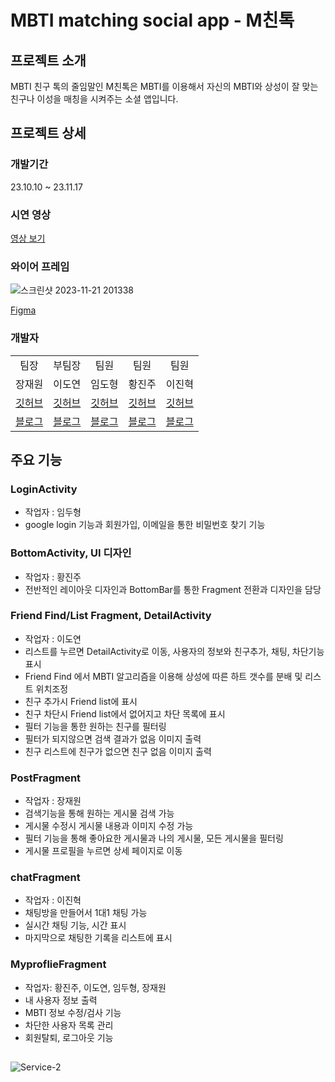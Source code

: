 # MBTI matching social app - M친톡

## 프로젝트 소개
MBTI 친구 톡의 줄임말인 M친톡은 MBTI를 이용해서 자신의 MBTI와 상성이 잘 맞는 친구나 이성을 매칭을 시켜주는 소셜 앱입니다.

## 프로젝트 상세 

### 개발기간
23.10.10 ~ 23.11.17

### 시연 영상
[영상 보기](https://drive.google.com/file/d/1Kwgsahq4zV414lMSXAA0sujLGkYtqP3u/view?t=15s)

### 와이어 프레임
![스크린샷 2023-11-21 201338](https://github.com/6pleasant-MBTITalk/MBTI_Talk/assets/139088072/ccbd3536-33ec-4538-98dd-f000a962f044)

[Figma](https://www.figma.com/file/QXM0DdeFpzehGclrY0fI9p/1?type=design&node-id=0-1&mode=design)

### 개발자

<table>
 <tr>
   <td align="center">팀장</td>
   <td align="center">부팀장</td>
   <td align="center">팀원</td>
   <td align="center">팀원</td>
   <td align="center">팀원</td>
 </tr>
 <tr>
      <td align="center">장재원</td>
      <td align="center">이도연</td>
      <td align="center">임도형</td>
      <td align="center">황진주</td>
      <td align="center">이진혁</td>
   </tr>
 <tr>
      <td align="center"><a href="https://github.com/jang0710">깃허브</a></td>
      <td align="center"><a href="https://github.com/byu-rin">깃허브</a></td>
      <td align="center"><a href="https://github.com/limduh">깃허브</a></td>
      <td align="center"><a href="https://github.com/jinjoo1">깃허브</a></td>
      <td align="center"><a href="https://github.com/jh4016">깃허브</a></td>
   </tr>
 <tr>
      <td align="center"><a href="https://velog.io/@janga19">블로그</a></td>
      <td align="center"><a href="https://velog.io/@simon3397">블로그</a></td>
      <td align="center"><a href="https://duhyoung-tom.tistory.com/">블로그</a></td>
      <td align="center"><a href="https://vjinjoov.tistory.com/">블로그</a></td>
      <td align="center"><a href="https://velog.io/@jh4016">블로그</a></td>

   </tr>
   </table>

   ## 주요 기능
### LoginActivity
* 작업자 : 임두형
* google login 기능과 회원가입, 이메일을 통한 비밀번호 찾기 기능

### BottomActivity, UI 디자인
* 작업자 : 황진주
* 전반적인 레이아웃 디자인과 BottomBar를 통한 Fragment 전환과 디자인을 담당
### Friend Find/List Fragment, DetailActivity
* 작업자 : 이도연
* 리스트를 누르면 DetailActivity로 이동, 사용자의 정보와 친구추가, 채팅, 차단기능 표시
* Friend Find 에서 MBTI 알고리즘을 이용해 상성에 따른 하트 갯수를 분배 및 리스트 위치조정
* 친구 추가시 Friend list에 표시
* 친구 차단시 Friend list에서 없어지고 차단 목록에 표시
* 필터 기능을 통한 원하는 친구를 필터링
* 필터가 되지않으면 검색 결과가 없음 이미지 출력
* 친구 리스트에 친구가 없으면 친구 없음 이미지 출력
### PostFragment
* 작업자 : 장재원
* 검색기능을 통해 원하는 게시물 검색 가능
* 게시물 수정시 게시물 내용과 이미지 수정 가능
* 필터 기능을 통해 좋아요한 게시물과 나의 게시물, 모든 게시물을 필터링
* 게시물 프로필을 누르면 상세 페이지로 이동
### chatFragment
* 작업자 : 이진혁
* 채팅방을 만들어서 1대1 채팅 가능
* 실시간 채팅 기능, 시간 표시
* 마지막으로 채팅한 기록을 리스트에 표시
### MyproflieFragment
* 작업자: 황진주, 이도연, 임두형, 장재원
* 내 사용자 정보 출력
* MBTI 정보 수정/검사 기능
* 차단한 사용자 목록 관리
* 회원탈퇴, 로그아웃 기능 

## 
![Service-2](https://github.com/6pleasant-MBTITalk/MBTI_Talk/assets/139088072/542b1455-bd8f-4994-896a-9b25621db252)

